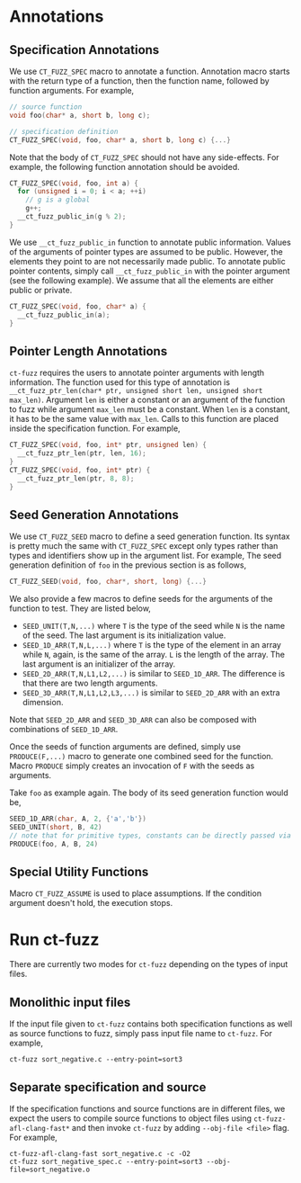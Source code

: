 # Annotations
## Specification Annotations
We use `CT_FUZZ_SPEC` macro to annotate a function. Annotation macro starts with the return type of a function, then the function name, followed by function arguments. For example,
```C
// source function
void foo(char* a, short b, long c);

// specification definition
CT_FUZZ_SPEC(void, foo, char* a, short b, long c) {...}
```

Note that the body of `CT_FUZZ_SPEC` should not have any side-effects. For example, the following function annotation should be avoided.
```C
CT_FUZZ_SPEC(void, foo, int a) {
  for (unsigned i = 0; i < a; ++i)
    // g is a global
    g++;
  __ct_fuzz_public_in(g % 2);
}
```

We use `__ct_fuzz_public_in` function to annotate public information. Values of the arguments of pointer types are assumed to be public. However, the elements they point to are not necessarily made public. To annotate public pointer contents, simply call `__ct_fuzz_public_in` with the pointer argument (see the following example). We assume that all the elements are either public or private.
```C
CT_FUZZ_SPEC(void, foo, char* a) {
  __ct_fuzz_public_in(a);
}
```
## Pointer Length Annotations
`ct-fuzz` requires the users to annotate pointer arguments with length information. The function used for this type of annotation is `__ct_fuzz_ptr_len(char* ptr, unsigned short len, unsigned short max_len)`. Argument `len` is either a constant or an argument of the function to fuzz while argument `max_len` must be a constant. When `len` is a constant, it has to be the same value with `max_len`. Calls to this function are placed inside the specification function. For example,
```C
CT_FUZZ_SPEC(void, foo, int* ptr, unsigned len) {
  __ct_fuzz_ptr_len(ptr, len, 16);
}
CT_FUZZ_SPEC(void, foo, int* ptr) {
  __ct_fuzz_ptr_len(ptr, 8, 8);
}
```
## Seed Generation Annotations
We use `CT_FUZZ_SEED` macro to define a seed generation function. Its syntax is pretty much the same with `CT_FUZZ_SPEC` except only types rather than types and identifiers show up in the argument list. For example, The seed generation definition of `foo` in the previous section is as follows,
```C
CT_FUZZ_SEED(void, foo, char*, short, long) {...}
```
We also provide a few macros to define seeds for the arguments of the function to test. They are listed below,
* `SEED_UNIT(T,N,...)` where `T` is the type of the seed while `N` is the name of the seed. The last argument is its initialization value.
* `SEED_1D_ARR(T,N,L,...)` where `T` is the type of the element in an array while `N`, again, is the same of the array. `L` is the length of the array. The last argument is an initializer of the array.
* `SEED_2D_ARR(T,N,L1,L2,...)` is similar to `SEED_1D_ARR`. The difference is that there are two length arguments.
* `SEED_3D_ARR(T,N,L1,L2,L3,...)` is similar to `SEED_2D_ARR` with an extra dimension.

Note that `SEED_2D_ARR` and `SEED_3D_ARR` can also be composed with combinations of `SEED_1D_ARR`.

Once the seeds of function arguments are defined, simply use `PRODUCE(F,...)` macro to generate one combined seed for the function. Macro `PRODUCE` simply creates an invocation of `F` with the seeds as arguments.

Take `foo` as example again. The body of its seed generation function would be,
```C
SEED_1D_ARR(char, A, 2, {'a','b'})
SEED_UNIT(short, B, 42)
// note that for primitive types, constants can be directly passed via PRODUCE
PRODUCE(foo, A, B, 24)
```
## Special Utility Functions
Macro `CT_FUZZ_ASSUME` is used to place assumptions. If the condition argument doesn't hold, the execution stops.

# Run ct-fuzz
There are currently two modes for `ct-fuzz` depending on the types of input files.
## Monolithic input files
If the input file given to `ct-fuzz` contains both specification functions as well as source functions to fuzz, simply pass input file name to `ct-fuzz`. For example,

```
ct-fuzz sort_negative.c --entry-point=sort3
```
## Separate specification and source
If the specification functions and source functions are in different files, we expect the users to compile source functions to object files using `ct-fuzz-afl-clang-fast*` and then invoke `ct-fuzz` by adding `--obj-file <file>` flag. For example,

```
ct-fuzz-afl-clang-fast sort_negative.c -c -O2
ct-fuzz sort_negative_spec.c --entry-point=sort3 --obj-file=sort_negative.o
```
